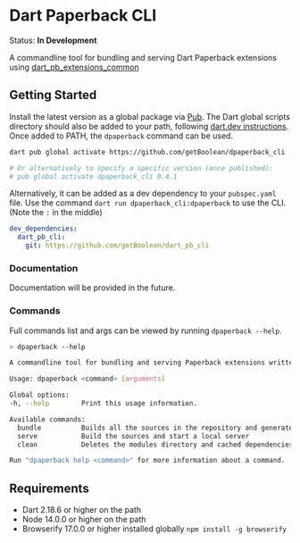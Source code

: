 # Dart Paperback CLI

Status: **In Development**

A commandline tool for bundling and serving Dart Paperback extensions
using [dart_pb_extensions_common](https://github.com/getBoolean/dart_pb_extensions_common)

## Getting Started

Install the latest version as a global package via [Pub](https://pub.dev/).
The Dart global scripts directory should also be added to your path, following
[dart.dev instructions](https://dart.dev/tools/pub/cmd/pub-global#running-a-script-from-your-path).
Once added to PATH, the `dpaperback` command can be used.

```bash
dart pub global activate https://github.com/getBoolean/dpaperback_cli -s git

# Or alternatively to specify a specific version (once published):
# pub global activate dpaperback_cli 0.4.1
```

Alternatively, it can be added as a dev dependency to your `pubspec.yaml` file. Use the command `dart run dpaperback_cli:dpaperback` to use the CLI. (Note the `:` in the middle)

```yaml
dev_dependencies:
  dart_pb_cli:
    git: https://github.com/getBoolean/dart_pb_cli
```

### Documentation

Documentation will be provided in the future.

### Commands

Full commands list and args can be viewed by running `dpaperback --help`.

```bash
> dpaperback --help

A commandline tool for bundling and serving Paperback extensions written in Dart

Usage: dpaperback <command> [arguments]

Global options:
-h, --help        Print this usage information.

Available commands:
  bundle          Builds all the sources in the repository and generates a versioning file
  serve           Build the sources and start a local server
  clean           Deletes the modules directory and cached dependencies

Run "dpaperback help <command>" for more information about a command.
```

## Requirements

- Dart 2.18.6 or higher on the path
- Node 14.0.0 or higher on the path
- Browserify 17.0.0 or higher installed globally `npm install -g browserify`

